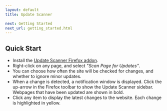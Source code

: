 ```yaml
---
layout: default
title: Update Scanner

next: Getting Started
next_url: getting_started.html
---
```


Quick Start
-----------

 * Install the [Update Scanner Firefox addon](https://addons.mozilla.org/firefox/addon/update-scanner).
 * Right-click on any page, and select *"Scan Page for Updates"*.
 * You can choose how often the site will be checked for changes, and whether to ignore minor updates.
 * When a change is detected, a notification window is displayed. Click the up-arrow in the Firefox toolbar to show the Update Scanner sidebar. Webpages that have been updated are shown in bold.
 * Click any item to display the latest changes to the website. Each change is highlighted in yellow.
